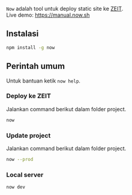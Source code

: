 `Now` adalah tool untuk deploy static site ke [ZEIT](https://zeit.co).  
Live demo: https://manual.now.sh

## Instalasi
```bash
npm install -g now
```

## Perintah umum
Untuk bantuan ketik `now help`.

### Deploy ke ZEIT
Jalankan command berikut dalam folder project.
```bash
now
```

### Update project
Jalankan command berikut dalam folder project.
```bash
now --prod
```

### Local server
```bash
now dev
```